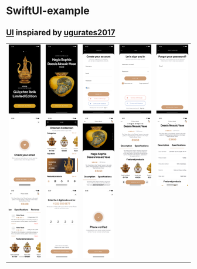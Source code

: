 # SwiftUI-example

## [UI](https://www.behance.net/gallery/95200977/90Store-Elements-Ecommerce-FREE-UI-KIT-Pasabahce) inspiared by [ugurates2017](https://www.behance.net/ugurates2017)

|  |  |  |  |  |
|-|-|-|-|-|
| <img src="screenshots/1.png" width="%10"> | <img src="screenshots/2.png" width="%10"> | <img src="screenshots/4.png" width="%10"> | <img src="screenshots/5.png" width="%10"> | <img src="screenshots/6.png" width="%10"> |
| <img src="screenshots/7.png" width="%10"> | <img src="screenshots/8.png" width="%10"> | <img src="screenshots/9-1.png" width="%10"> | <img src="screenshots/9-2.png" width="%10"> | <img src="screenshots/9-3.png" width="%10"> |
| <img src="screenshots/9-4.png" width="%10"> | <img src="screenshots/10.png" width="%10"> | <img src="screenshots/11.png" width="%10"> |  |  |
|  |  |  |  |  |
